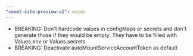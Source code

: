 ```yaml
---
"comet-site-preview-v1": major
---
```


- BREAKING: Don't hardcode values in configMaps or secrets and don't generate those if they would be empty. They have to be filled with Values.env or Values.secrets
- BREAKING: Deactivate autoMountServiceAccountToken as default
